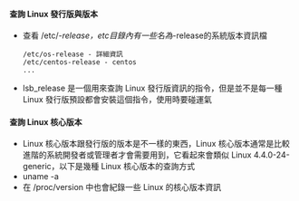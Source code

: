 #### 查詢 Linux 發行版與版本
- 查看 /etc/*-release，etc目錄內有一些名為*-release的系統版本資訊檔  
  ```
  /etc/os-release - 詳細資訊
  /etc/centos-release - centos
  ...
  ```
- lsb_release 是一個用來查詢 Linux 發行版資訊的指令，但是並不是每一種 Linux 發行版預設都會安裝這個指令，使用時要碰運氣

#### 查詢 Linux 核心版本
- Linux 核心版本跟發行版的版本是不一樣的東西，Linux 核心版本通常是比較進階的系統開發者或管理者才會需要用到，它看起來會類似 Linux 4.4.0-24-generic，以下是幾種 Linux 核心版本的查詢方式
- uname -a
- 在 /proc/version 中也會紀錄一些 Linux 的核心版本資訊
